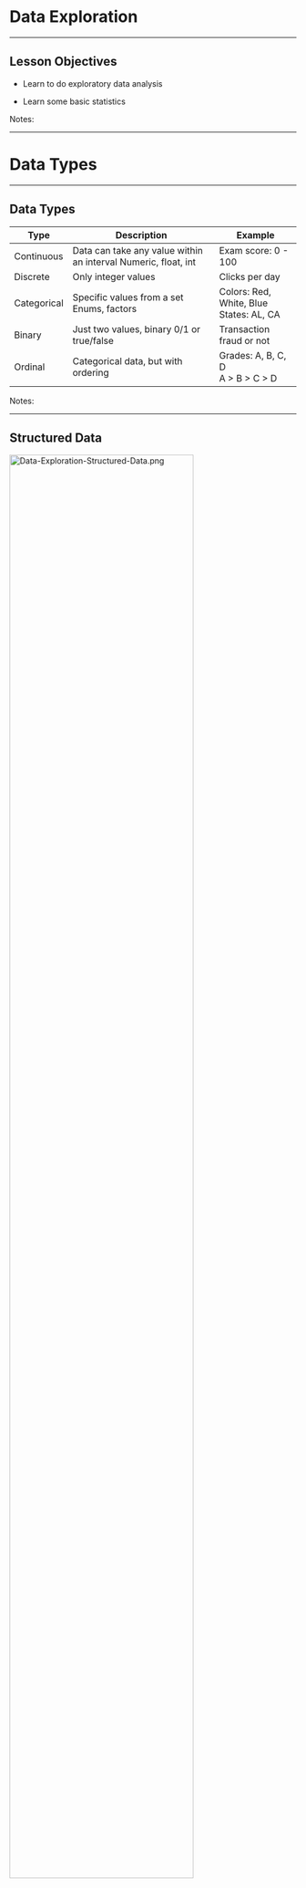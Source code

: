 # Data Exploration

---

## Lesson Objectives


 * Learn to do exploratory data analysis

 * Learn some basic statistics

Notes:

---

# Data Types
---

## Data Types

| Type    | Description                                                | Example                            |
|-------------|----------------------------------------------------------------|-----------------------------------------|
| Continuous  | Data can take any value within an interval Numeric, float, int | Exam score: 0  - 100                    |
| Discrete    | Only integer values                                            | Clicks per day                          |
| Categorical | Specific values from a set Enums, factors                      | Colors: Red, White, Blue <br/> States: AL, CA |
| Binary      | Just two values, binary 0/1 or true/false                      | Transaction fraud or not                |
| Ordinal     | Categorical data, but with ordering                            | Grades: A, B, C, D <br/> A > B > C > D        |

<!-- {"left" : 0.25, "top" : 1.45, "height" : 4.05, "width" : 9.75} -->

Notes:

---

## Structured Data

 <img src="../../assets/images/machine-learning/Data-Exploration-Structured-Data.png" alt="Data-Exploration-Structured-Data.png" style="width:80%;"/><!-- {"left" : 0.32, "top" : 1.83, "height" : 5.98, "width" : 9.6} -->


Notes:



---

# Statistics Primer
---

# Numerical Data Analysis
---

## Numerical Data Analysis


 * Analyze the following salary data.  
 [30k, 35k, 22k, 70k, 50k, 55k, 45k, 40k, 25k, 42k, 60k, 65k]

 * Sorting the data  
 [22k, 25k, 30k, 35k, 40k, 42k, 45k, 50k, 55k, 60k, 65k, 70k]

 * Min: 22k  
  Max: 70k  
 ==> Range o data: 22k to 70k

Notes:




---

## Mean (Average)

|               |                                                 |
|---------------|-------------------------------------------------|
| Mean          | Sum (values) / total number of samples          |
| Weighted Mean | Sum(values * weights) / total number of samples |

<!-- {"left" : 0.25, "top" : 1.08, "height" : 1.69, "width" : 9.75} -->


* [30k, 35k, 22k, 70k, 50k, 55k, 45k, 40k, 25k, 42k, 60k, 65k]
*  **Average / Mean** = Total sum of all salaries /  (number of salaries )  
 = (30k +  35k +  22k + 70k + 50k +  55k +  45k +  40k + 25k + 42k + 60k + 65k)  /  12  
 = 44.9k
* Mean is denoted by  x&#772;

<img src="../../assets/images/formulas-equations/mean-1.png"  style="width:50%;float:left"/><!-- {"left" : 1.61, "top" : 5.35, "height" : 2.2, "width" : 7.03} -->


<img src="../../assets/images/formulas-equations/mean-weighted-2.png" style="width:40%;float:right;"/><!-- {"left" : 2.51, "top" : 7.68, "height" : 1.09, "width" : 5.23} -->





Notes:



---

## Outliers & Trimmed Mean

|                                   |                                                                                                                                                                                                                                                                                                                                                                             |
|-----------------------------------|-----------------------------------------------------------------------------------------------------------------------------------------------------------------------------------------------------------------------------------------------------------------------------------------------------------------------------------------------------------------------------|
| Outliers                          | Extreme values. These influence plain mean. <br/>e.g. When Bill Gates walks into a bar, everyone's net worth goes up by few 100s of millions!                                                                                                                                                                                                                                    |
| Trimmed Mean       Truncated Mean | Take mean, after dropping a number of extreme values from the bottom and top. <br/>   10% Trimmed Mean drops 10% of largest and 10% of smallest values and calculates mean in remaining 80% of data. <br/> Used in competition scoring, to avoid one judge influencing the outcome.<br/> Example:  [ 5,  6, 7,  8,  10] <br/>Mean = sum(5+6+7+8+10) / 5 = 7.2 <br/>Trimmed Mean = sum (6,7,8) / 3 = 7 |

<!-- {"left" : 0.25, "top" : 1.3, "height" : 2.63, "width" : 9.75} -->


Notes:



---

## Outliers / Trimmed Mean Example

 * Consider this annual income data (note the outliers in low end and high end)  
 [ <mark>5k</mark>, 40k, 42k, 45k, 50k, 55k, 60k, 65k, 70k, <mark>400k</mark> ]

 * Mean income, considering all data  
 = (5 + 40 + 42 + 45 + 50 + 55 + 60 + 65 + 70 + 400) / 10  
 =  **83.2**

* 10% trimmed mean  
==> drop lowest 10% (5k)   
==> drop highest 10% (400k)  
= (40+42+45+50+55+60+65+70)/8  
= **53.4**

* As you can see, trimmed mean helps us deal with outliers

Notes:

http://www.cabrillo.edu/~evenable/ch03.pdf


---

## Median (≠ Mean!)
* Median is the middle/center point of sorted data

* Example, find median of  
  [50k, 55k, 40k, 42k, 45k, 65k, 70k, 75k, 60k]

* First sort the data  
[40k, 42k, 45k, 50k, 55k, 60k, 65k, 70k, 75k]

* Find middle point :  
[40k, 42k, 45k, 50k, **55k**, 60k, 65k, 70k, 75k]

* If there are even number of records:  
[40k, 42k, 45k, 50k, **55k**, **60k**, 65k, 70k, 75k, 80k]

* Median is average of both middle numbers :  
(55k + 60k)/2 = **57.5k**

Notes:

http://www.cabrillo.edu/~evenable/ch03.pdf

---




## Median, Mean and Outliers

  * Consider this dataset  
  [40k, 42k, 45k, 50k, 55k, 60k, 65k, 70k]

  * Mean / Average  
  = (40 + 42 + 45 + 50 + 55 + 60 + 65 + 70 ) / 8   
  = 53.4

  * Median  
  = (50 + 55) / 2   
  = 52.5

<img src="../../assets/images/machine-learning/Data-Exploration-Median-Mean-Outliers.png" alt="Data-Exploration-Median-Mean-Outliers.png" style="max-width:80%;"/><!-- {"left" : 0.26, "top" : 3.11, "height" : 1.84, "width" : 7.03} -->


Notes:


---

## Median, Mean and Outliers

* Now introduce an outlier (400k)  
  [40k, 42k, 45k, 50k, 55k, 60k, 65k, 70k, **400k** ]
* Mean (average)  
  = (40k +  42k +  45k +  50k +  55k +  60k +  65k +  70k +  400k ) / 9  
  = 91.89
* Median = 55

<img src="../../assets/images/machine-learning/Data-Exploration-Median-Mean-Outliers2.png" alt="Data-Exploration-Median-Mean-Outliers2.png" style="max-width:80%;"/><!-- {"left" : 0.3, "top" : 3.54, "height" : 1.62, "width" : 5.9} -->


<br/>

* So **median** is less influenced by outliers
* This is why we hear 'median' used in news stories
    - '**Median** house price in San Jose is 1 M'

Notes:


---

## Mean: Sample Code ( R )


```R
a = c (5,40,42,45,50,55,60,65,70,400)

summary(a)
#   Min. 1st Qu.  Median    Mean 3rd Qu.    Max.
#    5.00   42.75   52.50   83.20   63.75  400.00

mean(a)
# 83.2

median(a)
# 52.5

## trimmed mean
mean(a, trim=0.1)
# 53.375

```
<!-- {"left" : 0, "top" : 1.32, "height" : 4.24, "width" : 8.94} -->


Notes:




---

## Mean: Sample Code (Python)

```python
import numpy as np
import pandas as pd
from scipy import stats

a = np.array([5,40,42,45,50,55,60,65,70,400])
# [ 5 40 42 45 50 55 60 65 70 400]

np.mean(a)
# 83.2

stats.trim_mean(a,0.1)) # 10%
# 53.375*  

np.median(a)
# 52.5*  
```
<!-- {"left" : 0, "top" : 1.46, "height" : 4.24, "width" : 8.28} -->

Notes:




---

## Variability  / Dispersion


 * Consider sample annual incomes from two cities.

 * City1 = [ 30k, 32k, 35k, 40k, 45k, 48k, 50k ]   
   City2 = [ 10k, 15k, 20k, 40k, 60k, 65k, 70k ]

 * Mean for both datasets is  **40k**

 * But it doesn't tell the whole story

 * City2 data is more widely 'dispersed' than City1

<img src="../../assets/images/machine-learning/standard-deviation-1.png" style="max-width:80%;"/><!-- {"left" : 0.55, "top" : 4.61, "height" : 2.83, "width" : 9.15} -->


Notes:



---

## Measuring Variability / Dispersion

| Term | Description | Also known as |
|----------------------|-----------------------------------------------------------------------------------------------------------------------|-------------------------------|
| Range | Largest Value - Smallest Value | spread |
| Deviations | Difference between estimated value and actual value | Residuals  , errors |
| Variance | Sum(squared deviations from mean) / N <br/> N = number of samples | Mean-squared-error, MSE, S<sup>2</sup/> |
| **Standard deviation** | Square root of variance. (most used measurement of dispersion) | l2-norm, Euclidean norm |
| Percentile | The value such that P percent of the values take on this value or less and (100-P) percent take on this value or more | quantile |
| Interquartile range | The difference between the 75th percentile and the 25th percentile | IQR |

<!-- {"left" : 0.25, "top" : 1.3, "height" : 6.68, "width" : 9.75} -->

Notes:



---

## Variance  -  S<sup>2</sup> , σ<sup>2</sup>,  var(x)

* Measures how far apart the data is spread out from their mean
* Symbols: **S<sup>2</sup>** , **σ<sup>2</sup>**,  **var(x)**
* Method:
    - Find differences from Xi and mean (μ)
    - Square it
    - Add them all up
    - Divide by number of observations (N)

<img src="../../assets/images/formulas-equations/variance-1.png"  style="width:40%;"/><!-- {"left" : 5.51, "top" : 4.59, "height" : 1.19, "width" : 4.14} -->



* Properties
    - Variance is positive or zero (since we are squaring the diff)
    - If Variance of a dataset is zero, they all have the same value

Notes:
* Formula credit : Wikipedia (creative commons): https://en.wikipedia.org/wiki/Variance

---
## Standard Deviation (SD): σ  (sigma)

* SD is the most used measure of dispersion
* Measures how closely data values are clustered around mean
* Lower SD means values are closely clustered around mean
* Higher SD indicates larger dispersion

**Variance & standard deviation** ( μ is mean )  

<img src="../../assets/images/formulas-equations/variance-1.png"  style="width:40%;"/><!-- {"left" : 1.9, "top" : 3.86, "height" : 1.85, "width" : 6.44} -->



<img src="../../assets/images/formulas-equations/standard-deviation-1.png"  style="width:40%;"/><!-- {"left" : 1.4, "top" : 6.08, "height" : 1.69, "width" : 7.44} -->




Notes:

---

## Variability  / Dispersion

<img src="../../assets/images/machine-learning/standard-deviation-2.png" style="max-width:80%;"/><!-- {"left" : 0.69, "top" : 3.32, "height" : 2.44, "width" : 8.87} -->


---

## Standard Deviation : Sample Code (R)

```r
city1 = c(30,32,35,40,45,48,50)
city2 = c(10,15,20,40,60,65,70)

mean(city1)
# 40

mean(city2)
# 40

var(city1)
# 63

var(city2)
# 641.6667

sd(city1)
# 7.937254

sd(city2)
# 25.33114
```
<!-- {"left" : 0, "top" : 1.4, "height" : 5.56, "width" : 5.94} -->

Notes:




---

## Standard Deviation : Sample Code (Python)
```python
import numpy as np
import pandas as pd
from scipy import stats

city1 = np.array([30,32,35,40,45,48,50])
city2 = np.array([10,15,20,40,60,65,70])

### Mean
np.mean(city1)     # 40.0
np.mean(city2)     # 40.0  

### variance
np.var(city1)    # 54.0
np.var(city2)    # 550.0 <- much larger than var(city1)

### Standard Deviation
np.std(city1)    # 7.34846922835
np.std(city2)    # 23.4520787991 <-- larger than sd(city1)  
```
<!-- {"left" : 0, "top" : 1.34, "height" : 4.84, "width" : 10.05} -->

 Notes:




---

## Quartiles


 * Quartiles are summary measures that divide the ranked (sorted) data into four equal parts
 * First quartile @ 25% mark = Q1 = 25th percentile
 * Second quartile @ 50% mark = Q2 = 50th percentile
     - Equals to median'
 * Third quartile @ 75% mark = Q3 = 75th percentile
 * IQR = distance between Q3 and Q1

<img src="../../assets/images/machine-learning/Data-Exploration-Quartiles-0.png" alt="Data-Exploration-Quartiles-0.png" style="width:30%;"/><!-- {"left" : 2.72, "top" : 4.65, "height" : 3.98, "width" : 4.82} -->


Notes:


---

## Quartiles


 * Income data (sorted):  
 [22k, 25k, 30k, 35k, 40k, 42k, 45k, 50k, 55k, 60k, 65k, 70k]

 * Approximately 25% of data is below Q1
 75% is more than Q1

<img src="../../assets/images/machine-learning/Data-Exploration-Quartiles-1.png" alt="Data-Exploration-Quartiles-1.png" style="width:100%;"/><!-- {"left" : 0.83, "top" : 3.78, "height" : 2.09, "width" : 8.59} -->



Notes:



---

## Quartiles: Sample Code ( R )


```r
a  = c (5,40,42,45,50,55,60,65,70,400)

summary(a)
#   Min. 1st Qu.  Median    Mean 3rd Qu.    Max.
#    5.00   42.75   52.50   83.20   63.75  400.00

quantile(a)
#    0%    25%    50%    75%   100%
#   5.00  42.75  52.50  63.75 400.00

quantile(a)["25%"]  
# 25%
# 42.75

IQR(a)
# 21

```
<!-- {"left" : 0, "top" : 1.29, "height" : 4.5, "width" : 8.94} -->


Notes:


---

## Quartiles: Sample Code (Python)

```python
import numpy as np

a = np.array([5,40,42,45,50,55,60,65,70,400])

# 20 pc
print (np.percentile(a, 20))
# 41.6

# q1, q2, q3
print (np.percentile(a, [25, 50, 75]))
# [ 42.75 52.5  63.75]  
```
<!-- {"left" : 0, "top" : 1.4, "height" : 3.18, "width" : 8.28} -->

Notes:


---

## Percentiles

 * Percentiles are summary measures that divide the ranked (sorted) data into 100 equal parts

 * k% of values  < Pk <  (100-k) % of values

 * 95th  percentile: P95

     - 95% of data below this point

     - 5% of data above this point

<img src="../../assets/images/machine-learning/Data-Exploration-Percentiles-0.png" alt="Data-Exploration-Percentiles-0.png" style="width:80%;"/><!-- {"left" : 0.25, "top" : 4.59, "height" : 2.45, "width" : 9.74} -->


Notes:



---

## Calculating Percentiles Example

 * Income data (sorted): 
 [22k, 25k, 30k, 35k, 40k, 42k, 45k, 50k, 55k, 60k, 65k, 70k]

 * Finding k percentile  point = k * N / 100 <br/>
 N = number of data points = 12

 * Find 30th percentile point: <br/>
 = 30 * 12 / 100 = 3.6th item = 4th item (approx) <br/>
 = 35k <br/>
 = 30% of data is below 35k<br/>

 * Finding percentile rank k <br/>
 = number of values less than Xk * 100 / N (N number of items)

 * What is the percentile rank of income 52k <br/>
 = number of items less than 52k / 12 * 100 <br/>
 = 8/12 * 100 <br/>
 = 66.67%

Notes:



---

## Percentiles: Sample Code (R)

```r
income = c(22, 25, 30, 35, 40, 42, 45, 50, 55, 60, 65, 70)

# find 30th percentile
quantile(income, c(0.3))
# 36.5
# 36.5k is the 30th percentile

# what percentile is income 52k
ecdf(income)(52)
# 0.6666667
# 52k is at 66.67%


```
<!-- {"left" : 0, "top" : 1.48, "height" : 2.98, "width" : 9.78} -->


Notes:




---

## Percentiles Sample Code (Python)
```python
import numpy as np
a = np.array([5,40,42,45,50,55,60,65,70,400])

# 20 pc
print (np.percentile(a, 20))
# 41.6

# q1, q2, q3
print (np.percentile(a, [25, 50, 75]))
# [ 42.75 52.5  63.75]  
```
<!-- {"left" : 0, "top" : 1.26, "height" : 2.92, "width" : 8.28} -->

Notes:




---

# Relationship Between Two Variables

---
# Covariance

---
## Covariance

 <img src="../../assets/images/machine-learning/Data-Exploration-Covariance-0.png" alt="Data-Exploration-Covariance-0.png" style="width:40%;float:right;"/><!-- {"left" : 5.39, "top" : 1.84, "height" : 3.85, "width" : 4.6} -->


* Variance,  and Standard Deviation measures the data dispersion in a SINGLE variable

* How can we tell if two variables  X & Y are related

* Here we see positive trend between Netflix stock price and Google stock pricing.
 When one goes up, other one goes up too



Notes:



---

## Covariance Formula

<img src="../../assets/images/formulas-equations/covariance-1.png" style="width:60%;"/><!-- {"left" : 0.77, "top" : 2.23, "height" : 4.6, "width" : 8.71} -->


Notes:

Image credit (Creative commons)  : Ncalculators (http://ncalculators.com/statistics/covariance-calculator.htm)


---

## Covariance Example

<img src="../../assets/images/machine-learning/Data-Exploration-Covariance-Example.png" alt="Data-Exploration-Covariance-Example.png" style="width:70%;"/><!-- {"left" : 0.93, "top" : 1.75, "height" : 5.57, "width" : 8.39} -->



Notes:

Image credit thanks to :  https://www.youtube.com/watch?v=xGbpuFNR1ME


---

## Covariance Example

<img src="../../assets/images/machine-learning/Data-Exploration-Covariance-Example2.png" alt="Data-Exploration-Covariance-Example2.png" style="width:80%;"/><!-- {"left" : 0.63, "top" : 2.1, "height" : 4.86, "width" : 9} -->


Notes:

Image credit thanks to :  https://www.youtube.com/watch?v=xGbpuFNR1ME



---

## Covariance Summary


 * We only care about the positive / negative / zero of covariance

     - Positive means, both variables move in the same direction
     - Negative => they move in opposite direction
     - Zero => no relation



 * We don't care about the actual number (could be 2.3  or 2300) of covariance

     - It does NOT indicate the strength of the relationship

     - It has no upper / lower bound - it is not standardized

     - That is done by  **Correlation**  (later)

Notes:



---

# Correlation

---

## Correlation / Pearson Correlation Coefficient (r)


 * Measures  **strength and direction of linear relationship** between two variables
 * Also known as  **Pearson Correlation Coefficient** (in honor of its developer Karl Pearson)
 * Values between  -1 and +1   (standardized)(-1 <= r <= +1)
 * If X & Y are positively related, r will be close +1
     - When X goes up Y goes up too
     - E.g. When 'years of experience' goes up 'salary' goes up too
 * If X & Y are negatively related,  r will be close to -1
     - When X goes up Y goes down
     - E.g. ??? (quiz for class)
 * If no correlation between X & Y , then r will be close to 0





Notes:

- https://mathbits.com/MathBits/TISection/Statistics2/correlation.htm
- http://www.r-tutor.com/elementary-statistics/numerical-measures/correlation-coefficient
- https://en.wikipedia.org/wiki/Correlation_coefficient


---

## Correlation Coefficient


 *  **Perfect correlation** occurs when

     - r = -1  (negative)

     - r = +1  (positive)

     - This is when the data points all lie in straight line (regression line!)

 * A correlation |r| >= 0.8 is considered  **strong**

 * A correlation |r| < 0.5  is considered  **weak**.

 <img src="../../assets/images/machine-learning/Data-Exploration-Correlation-Coefficient--0.png" alt="Data-Exploration-Correlation-Coefficient--0.png" style="width:50%;"/><!-- {"left" : 1.3, "top" : 4.79, "height" : 3.41, "width" : 7.65} -->



Notes:




---

## Covariance vs. Correlation

| Covariance | Correlation |
|-----------------------------------------------------------------------------------------------------|---------------------------------|
| Measures linear relationship between two variables | (ditto) |
| Provides the **DIRECTION** (positive / negative  /  zero) of the linear relationship between 2 variables | Provides **DIRECTION** and **STRENGTH** |
| No upper / lower bound.  Not standardized | Between -1 and +1  standardized |

<!-- {"left" : 0.25, "top" : 1.51, "height" : 2.67, "width" : 9.75} -->

Notes:



---

## Correlation Patterns

<img src="../../assets/images/machine-learning/Data-Exploration-Correlaion-Patterns.png" alt="Data-Exploration-Correlaion-Patterns.png" style="width:100%;"/><!-- {"left" : 0.69, "top" : 3.32, "height" : 2.44, "width" : 8.86} -->



Notes:



---

## Correlation Formula

<img src="../../assets/images/formulas-equations/correlation-1.png"  style="width:60%;"/><!-- {"left" : 1.44, "top" : 3.01, "height" : 3.05, "width" : 7.37} -->


Notes:

Image credit to : Think calculator  (http://www.thinkcalculator.com/statistics/correlation-coefficient-calculator.php)


---

## Correlation Summary


 * Correlation is NOT Causation

 * Two independent variables can have mathematical correlation, but have NO sensible connection / correlation in real life

 * E.g. : Number of cars sold  vs  number of pets adopted

Notes:



---

##  Correlation Code ( R )
```r
bill = c(50,30,60,40,65,20,10,15,25,35)
tip = c(12,7,13,8,15,5,2,2,3,4)

cor(bill, tip)
# [1] 0.9522154 ## strong correlation!
```
<!-- {"left" : 0, "top" : 1.57, "height" : 1.6, "width" : 7.28} -->

Notes:




---

##  Correlation  Code (Python)
```python
import** numpy as  np
import  pandas  as  pd

bills = np.array([50,30,60,40,65,20,10,15,25,35])
tips = np.array([12,7,13,8,15,5,2,2,3,4])

# correlation
p.corrcoef(bills,tips)
# array([[ 1.    , 0.95221535],
#        [ 0.95221535, 1.      ]])
```
<!-- {"left" : 0, "top" : 1.46, "height" : 2.92, "width" : 8.94} -->

Notes:




---

# Covariance/Correlation Matrix

---
## Covariance Matrix


 * When we have more than two variables we create a covariance matrix

 * The **diagonal is simply Variance** of that variable  
`cov(x1,x1) = variance(x1)`

 * The matrix is  **symmetric**,   
 `cov(x1,x2)  = cov(x2,x1)`

 <img src="../../assets/images/machine-learning/covariance-matrix-1.png"  style="max-width:60%;"/><!-- {"left" : 1.73, "top" : 4.32, "height" : 3.53, "width" : 6.78} -->



Notes:

---

## Correlation Matrix

* The diagonal cells are **1.0**  
Each variable is perfectly correlated with itself

<img src="../../assets/images/machine-learning/correlation-matrix-1.png"  style="width:60%;"/><!-- {"left" : 1.34, "top" : 4.32, "height" : 3.9, "width" : 7.57} -->




---

##  Correlation Matrix Code ( R )

<img src="../../assets/images/machine-learning/covariance-matrix-1.png" alt="covariance-matrix-1.png" style="width:40%;float:right;"/><!-- {"left" : 4.91, "top" : 1.26, "height" : 2.81, "width" : 5.41} -->



```R
a <- c(1,2,3,4,5,6)
b <- c(2,3,5,6,1,9)
c <- c(3,5,5,5,10,8)
d <- c(10,20,30,40,50,55)
e <- c(7,8,9,4,6,10)

m <- cbind(a,b,c,d,e)
m

cor_matrix = cor(m)
cor_matrix
```
<!-- {"left" : 0, "top" : 1.36, "height" : 2.61, "width" : 4.05} -->

<br clear="all"/>

- Which of the variables are strongly correlated?

<img src="../../assets/images/machine-learning/Data-Exploration--Covariance-Matrix-Code-R--1.png" alt="Data-Exploration--Covariance-Matrix-Code-R--1.png" style="width:60%;"/><!-- {"left" : 5.04, "top" : 5.95, "height" : 1.89, "width" : 5.17} -->


Notes:




---

##  Correlation Matrix Code (Python)

```python
import numpy as np

a = np.array([1,2,3,4,5,6])
b = np.array([2,3,5,6,1,9])
c = np.array([3,5,5,5,10,8])
d = np.array([10,20,30,40,50,55])
e = np.array([7,8,9,4,6,10])

m = np.vstack([a,b,c,d,e])
print(m)

print(np.corrcoef(m))
```
<!-- {"left" : 0, "top" : 1.13, "height" : 3.34, "width" : 6.09} -->

```
# output : m
[[ 1  2  3  4  5  6]
 [ 2  3  5  6  1  9]
 [ 3  5  5  5 10  8]
 [10 20 30 40 50 55]
 [ 7  8  9  4  6 10]]
```
<!-- {"left" : 0, "top" : 4.69, "height" : 1.86, "width" : 4.28} -->

```
# output: correlation matrix
       a             b           c           d           e
a [[ 1.          0.54470478 0.84515425  0.99607842  0.09897433]
b [ 0.54470478  1.          0.05370862  0.49341288  0.38786539]
c [ 0.84515425  0.05370862  1.          0.86126699  0.07319251]
d [ 0.99607842  0.49341288  0.86126699  1.          0.03538992]
e [ 0.09897433  0.38786539  0.07319251  0.03538992  1.        ]]
```
<!-- {"left" : 0, "top" : 6.84, "height" : 1.81, "width" : 9.74} -->

Notes:


---

## Covariance Matrix Applications


 * Financial economics

     - Figure our relationships with different stocks

 * Principal Component Analysis (PCA)
 This will be covered in PCA section

Notes:



---

## Data Analytics With R / Python


 *  **Ends here**

 * Jump off to **data-analytics-R/slides/Analytics.pptx**

Notes:



---

## Lab Preparation for Machine Learning Class


 * Please follow instructions in **Labs-Prep.md**

Notes:



---

## Optional Lab: Basic Numpy, Pandas


 *  **Overview:** Get familiar with Numpy and Pandas

 *  **Approximate time:** 10 mins

 *  **Instructions:**

     -  Numpy

     -  Pandas

Notes:




---

## Optional Lab: Statistics


 *  **Overview:** Learn basic statistics functions

 *  **Approximate time:** 10 mins

 *  **Instructions:**

     -  **Basics/stats**

     - Follow appropriate instructions for  R / Python / Spark

Notes:




---

# Visualizing Data

---

## Visualizing Data

| Method | Description |
|-----------------|-------------------------------------------------------------|
| Boxplot | A quick way to visualize the data |
| Frequency table | Count number of data points that fall into intervals (bins) |
| Histogram | Plot of frequency table |
| Density plot | Smoothed version of histogram (Kernel Density Estimate) |

<!-- {"left" : 0.25, "top" : 1.48, "height" : 2.88, "width" : 9.75} -->

Notes:



---

## Boxplot / Box-and-Whisker Plot


 * Boxplot displays 5 measures: min, Q1, Q2 (median), Q3, max

 * Smallest / Largest values are measured within upper/lower fences

 * Fences are 1.5 times IQR

 * Income data (sorted):  
 [22k, 25k, 30k, 35k, 40k, 42k, 45k, 50k, 55k, 60k, 65k, 70k]

<img src="../../assets/images/machine-learning/Data-Exploration-Boxplot-Box-and-Whisker-Plot-0.png" alt="Data-Exploration-Boxplot-Box-and-Whisker-Plot-0.png" style="width:40%;"/><!-- {"left" : 2.28, "top" : 4.48, "height" : 3.66, "width" : 5.7} -->


Notes:



---

## Boxplot: Sample Code (R)


```r
income = c(22, 25, 30, 35, 40, 42, 45, 50, 55, 60, 65, 70)

bp = boxplot(income)
```
<!-- {"left" :0, "top" : 1.45, "height" : 1.41, "width" : 8.01} -->

<img src="../../assets/images/machine-learning/Data-Exploration-BoxPlot-Sample-Code-R--0.png" alt="Data-Exploration-BoxPlot-Sample-Code-Python--0.png" style="width:40%;"/><!-- {"left" : 1.65, "top" : 4.03, "height" : 4.1, "width" : 6.38} -->


Notes:




---

## Boxplot: Sample Code (Python)

```python
%matplotlib inline
import numpy as np
import matplotlib.pyplot as plt

salaries = np.array([22, 25, 30, 35, 40, 42, 45, 50, 55, 60, 65, 70])

plt.boxplot(salaries)
```
<!-- {"left" : 0, "top" : 1.34, "height" : 1.46, "width" : 8.33} -->


<img src="../../assets/images/machine-learning/Data-Exploration-Boxplot-Box-and-Whisker-Plot-0.png"  style="width:50%;"/><!-- {"left" : 1.65, "top" : 4.03, "height" : 4.1, "width" : 6.38} -->




Notes:




---

## Histogram ( R )


* Histogram counts data points per bin

```r
income = c(22, 25, 30, 35, 40, 42, 45, 50, 55, 60, 65, 70)
hist(income)
```
<!-- {"left" : 0, "top" : 1.73, "height" : 1.19, "width" : 6.97} -->


<img src="../../assets/images/machine-learning/Data-Exploration-Histogram-R--0.png" alt="Data-Exploration-Histogram-R--0.png" style="width:50%;"/><!-- {"left" : 2.58, "top" : 4.17, "height" : 4.13, "width" : 5.09} -->


Notes:



---

## Histogram (Python)
 * Histogram counts data points per bin

```python
%matplotlib inline
import pandas as pd
import numpy as np
import matplotlib.pyplot as plt

salaries = np.array([22, 25, 30, 35, 40, 42, 45, 50, 55, 60, 65, 70])

plt.hist(salaries, rwidth=0.7)

```
<!-- {"left" : 0, "top" : 1.78, "height" : 1.96, "width" : 10.06} -->


<img src="../../assets/images/machine-learning/Data-Exploration-Histogram-Python--0.png" alt="Data-Exploration-Histogram-Python--0.png" style="width:50%;"/><!-- {"left" : 1.83, "top" : 4.65, "height" : 4.24, "width" : 6.6} -->



Notes:



---

## Scatter Plot (Python)

```python
%matplotlib inline
import numpy as np
import matplotlib.pyplot as plt

bills = np.array([50,30,60,40,65,20,10,15,25,35])
tips= np.array([12,7,13,8,15,5,2,2,3,4])

plt.xlabel("bill amount")
plt.ylabel("tip")
plt.scatter(bills, tips)

```
<!-- {"left" : 0, "top" : 1.29, "height" : 2.92, "width" : 8.94} -->


<img src="../../assets/images/machine-learning/Data-Exploration-Scatter-Plot-Python--0.png" alt="Data-Exploration-Scatter-Plot-Python--0.png" style="width:60%;"/><!-- {"left" : 1.02, "top" : 4.59, "height" : 4.11, "width" : 8.21} -->




Notes:



---

## Lab: Visualizing


 *  **Overview:** Learn basic plot functions

 *  **Builds on previous labs:**

 *  **Approximate times:** 10 mins

 *  **Instructions:**

     -  **basic/visualizing**

     - Follow appropriate instructions for  R / Python / Spark

Notes:




---

## Lab Data Cleanup


 *  **Overview:**
  Cleaning up data, getting it ready for analytics

 *  **Approximate Time:** 10 - 15 mins

 *  **Instructions:**

     - '**exploration/data-cleanup** ' lab for Python / R / Spark


Notes:




---

## To Instructor


 * Option 1: STOP here, if continuing onto **`ML-Concepts`**

 * Option 2: continue to next 2 labs, if this is standalone module

Notes:



---

## [Optional] Lab: Exploring Dataset


 *  **Instructor, If covering ML-Concepts, do this at the end of Part-1 ML-Concepts**

 *  **Overview:**  Explore a dataset

 *  **Approximate Time:** 10 - 15 mins

 *  **Instructions:**

     -  **'exploration/explore-house-sales'**  lab for Python / R / Spark

 *  **To Instructor:** Demo this lab on screen first, and explain the results

Notes:




---

## BONUS Labs: Graphing And Visualizing


 *  **Overview:** Visualize house-sales dataset

 *  **Approximate Time:** 10 - 15 mins

 *  **Instructions:**

     -  **exploration/visualize-house-sales**  lab for Python / R / Spark

 *  **To Instructor:** Demo this lab on screen first, and explain the results

Notes:




---

## Further Reading


 * "Practical Statistics for Data Scientists"O'Reilly books

 * http://www.cabrillo.edu/~evenable/ch03.pdf

 * Fantastic YouTube video series on Statistics by Brandon Foltz

     - Covariance:  https://www.youtube.com/watch?v=xGbpuFNR1ME

     - Correlation: https://www.youtube.com/watch?v=4EXNedimDMs  

     - Covariance Matrix: https://www.youtube.com/watch?v=locZabK4Als

Notes:



---

## Review Questions


Notes:
